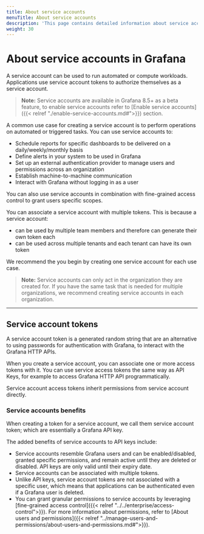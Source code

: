 ```yaml
---
title: About service accounts
menuTitle: About service accounts
description: 'This page contains detailed information about service accounts in Grafana'
weight: 30
---
```


# About service accounts in Grafana

A service account can be used to run automated or compute workloads. Applications use service account tokens to authorize themselves as a service account.

> **Note:** Service accounts are available in Grafana 8.5+ as a beta feature, to enable service accounts refer to [Enable service accounts]({{< relref "./enable-service-accounts.md#">}}) section.

A common use case for creating a service account is to perform operations on automated or triggered tasks. You can use service accounts to:

- Schedule reports for specific dashboards to be delivered on a daily/weekly/monthly basis
- Define alerts in your system to be used in Grafana
- Set up an external authentication provider to manage users and permissions across an organization
- Establish machine-to-machine communication
- Interact with Grafana without logging in as a user

You can also use service accounts in combination with fine-grained access control to grant users specific scopes.

You can associate a service account with multiple tokens. This is because a service account:

- can be used by multiple team members and therefore can generate their own token each
- can be used across multiple tenants and each tenant can have its own token

We recommend the you begin by creating one service account for each use case.

> **Note:** Service accounts can only act in the organization they are created for. If you have the same task that is needed for multiple organizations, we recommend creating service accounts in each organization.

---

## Service account tokens

A service account token is a generated random string that are an alternative to using passwords for authentication with Grafana, to interact with the Grafana HTTP APIs.

When you create a service account, you can associate one or more access tokens with it. You can use service access tokens the same way as API Keys, for example to access Grafana HTTP API programmatically.

Service account access tokens inherit permissions from service account directly.

### Service accounts benefits

When creating a token for a service account, we call them service account token; which are essentially a Grafana API key.

The added benefits of service accounts to API keys include:

- Service accounts resemble Grafana users and can be enabled/disabled, granted specific permissions, and remain active until they are deleted or disabled. API keys are only valid until their expiry date.
- Service accounts can be associated with multiple tokens.
- Unlike API keys, service account tokens are not associated with a specific user, which means that applications can be authenticated even if a Grafana user is deleted.
- You can grant granular permissions to service accounts by leveraging [fine-grained access control]({{< relref "../../enterprise/access-control">}}). For more information about permissions, refer to [About users and permissions]({{< relref "../manage-users-and-permissions/about-users-and-permissions.md#">}}).
